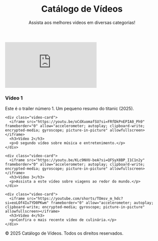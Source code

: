 <!DOCTYPE html>
<html lang="pt-br">
<head>
  <meta charset="UTF-8">
  <meta name="viewport" content="width=device-width, initial-scale=1.0">
  <title>Catálogo de Vídeos</title>
  <link rel="stylesheet" href="styles.css">
</head>
<body>

  <header>
    <h1>Catálogo de Vídeos</h1>
    <p>Assista aos melhores videos em diversas categorias!</p>
  </header>

  <section class="video-gallery">
    <div class="video-card">
      <iframe src="https://youtu.be/YWoIIeQECXg?si=vhMJzheK079RPdCW" frameborder="0" allow="accelerometer; autoplay; clipboard-write; encrypted-media; gyroscope; picture-in-picture" allowfullscreen></iframe>
      <h3>Vídeo 1</h3>
      <p>Este é o trailer número 1. Um pequeno resumo do titanic (2025).</p>
    </div>

    <div class="video-card">
      <iframe src="https://youtu.be/oCdXuomafSU?si=FRfDkPnEPIA0_Ph9" frameborder="0" allow="accelerometer; autoplay; clipboard-write; encrypted-media; gyroscope; picture-in-picture" allowfullscreen></iframe>
      <h3>Vídeo 2</h3>
      <p>O segundo vídeo sobre música e entretenimento.</p>
    </div>

    <div class="video-card">
      <iframe src="https://youtu.be/KLc9NVU-beA?si=QFSyX8BP_I1C1n2y" frameborder="0" allow="accelerometer; autoplay; clipboard-write; encrypted-media; gyroscope; picture-in-picture" allowfullscreen></iframe>
      <h3>Vídeo 3</h3>
      <p>Assista a este vídeo sobre viagens ao redor do mundo.</p>
    </div>

    <div class="video-card">
      <iframe src="https://youtube.com/shorts/TOmsv_m_hdc?si=eoLOf4Iu7YD0PKwm" frameborder="0" allow="accelerometer; autoplay; clipboard-write; encrypted-media; gyroscope; picture-in-picture" allowfullscreen></iframe>
      <h3>Vídeo 4</h3>
      <p>Confira o mais recente vídeo de culinária.</p>
    </div>
  </section>

  <footer>
    <p>&copy; 2025 Catálogo de Vídeos. Todos os direitos reservados.</p>
  </footer>
